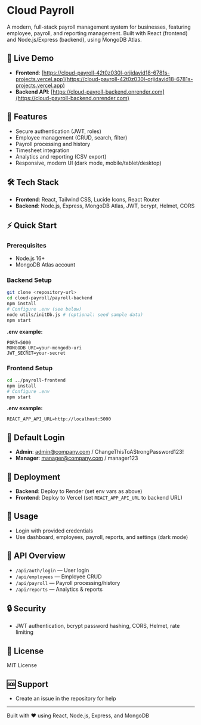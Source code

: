 # Cloud Payroll

A modern, full-stack payroll management system for businesses, featuring employee, payroll, and reporting management. Built with React (frontend) and Node.js/Express (backend), using MongoDB Atlas.

## 🚀 Live Demo
- **Frontend**: [https://cloud-payroll-42t0z030l-orjidavid18-6781s-projects.vercel.app](https://cloud-payroll-42t0z030l-orjidavid18-6781s-projects.vercel.app)
- **Backend API**: [https://cloud-payroll-backend.onrender.com](https://cloud-payroll-backend.onrender.com)

## 🎯 Features
- Secure authentication (JWT, roles)
- Employee management (CRUD, search, filter)
- Payroll processing and history
- Timesheet integration
- Analytics and reporting (CSV export)
- Responsive, modern UI (dark mode, mobile/tablet/desktop)

## 🛠 Tech Stack
- **Frontend**: React, Tailwind CSS, Lucide Icons, React Router
- **Backend**: Node.js, Express, MongoDB Atlas, JWT, bcrypt, Helmet, CORS

## ⚡ Quick Start

### Prerequisites
- Node.js 16+
- MongoDB Atlas account

### Backend Setup
```bash
git clone <repository-url>
cd cloud-payroll/payroll-backend
npm install
# Configure .env (see below)
node utils/initDb.js # (optional: seed sample data)
npm start
```

**.env example:**
```
PORT=5000
MONGODB_URI=your-mongodb-uri
JWT_SECRET=your-secret
```

### Frontend Setup
```bash
cd ../payroll-frontend
npm install
# Configure .env
npm start
```
**.env example:**
```
REACT_APP_API_URL=http://localhost:5000
```

## 🔑 Default Login
- **Admin**: admin@company.com / ChangeThisToAStrongPassword123!
- **Manager**: manager@company.com / manager123

## 🚀 Deployment
- **Backend**: Deploy to Render (set env vars as above)
- **Frontend**: Deploy to Vercel (set `REACT_APP_API_URL` to backend URL)

## 📱 Usage
- Login with provided credentials
- Use dashboard, employees, payroll, reports, and settings (dark mode)

## 🔧 API Overview
- `/api/auth/login` — User login
- `/api/employees` — Employee CRUD
- `/api/payroll` — Payroll processing/history
- `/api/reports` — Analytics & reports

## 🔒 Security
- JWT authentication, bcrypt password hashing, CORS, Helmet, rate limiting

## 📄 License
MIT License

## 🆘 Support
- Create an issue in the repository for help

---
Built with ❤️ using React, Node.js, Express, and MongoDB